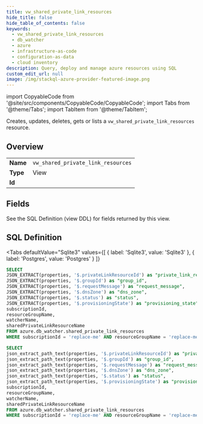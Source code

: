 ```yaml
--- 
title: vw_shared_private_link_resources
hide_title: false
hide_table_of_contents: false
keywords:
  - vw_shared_private_link_resources
  - db_watcher
  - azure
  - infrastructure-as-code
  - configuration-as-data
  - cloud inventory
description: Query, deploy and manage azure resources using SQL
custom_edit_url: null
image: /img/stackql-azure-provider-featured-image.png
---
```


import CopyableCode from '@site/src/components/CopyableCode/CopyableCode';
import Tabs from '@theme/Tabs';
import TabItem from '@theme/TabItem';

Creates, updates, deletes, gets or lists a <code>vw_shared_private_link_resources</code> resource.

## Overview
<table><tbody>
<tr><td><b>Name</b></td><td><code>vw_shared_private_link_resources</code></td></tr>
<tr><td><b>Type</b></td><td>View</td></tr>
<tr><td><b>Id</b></td><td><CopyableCode code="azure.db_watcher.vw_shared_private_link_resources" /></td></tr>
</tbody></table>

## Fields

See the SQL Definition (view DDL) for fields returned by this view.

## SQL Definition

<Tabs
defaultValue="Sqlite3"
values={[
{ label: 'Sqlite3', value: 'Sqlite3' },
{ label: 'Postgres', value: 'Postgres' }
]}
>
<TabItem value="Sqlite3">

```sql
SELECT
JSON_EXTRACT(properties, '$.privateLinkResourceId') as "private_link_resource_id",
JSON_EXTRACT(properties, '$.groupId') as "group_id",
JSON_EXTRACT(properties, '$.requestMessage') as "request_message",
JSON_EXTRACT(properties, '$.dnsZone') as "dns_zone",
JSON_EXTRACT(properties, '$.status') as "status",
JSON_EXTRACT(properties, '$.provisioningState') as "provisioning_state",
subscriptionId,
resourceGroupName,
watcherName,
sharedPrivateLinkResourceName
FROM azure.db_watcher.shared_private_link_resources
WHERE subscriptionId = 'replace-me' AND resourceGroupName = 'replace-me' AND watcherName = 'replace-me';
```

</TabItem>
<TabItem value="Postgres">

```sql
SELECT
json_extract_path_text(properties, '$.privateLinkResourceId') as "private_link_resource_id",
json_extract_path_text(properties, '$.groupId') as "group_id",
json_extract_path_text(properties, '$.requestMessage') as "request_message",
json_extract_path_text(properties, '$.dnsZone') as "dns_zone",
json_extract_path_text(properties, '$.status') as "status",
json_extract_path_text(properties, '$.provisioningState') as "provisioning_state",
subscriptionId,
resourceGroupName,
watcherName,
sharedPrivateLinkResourceName
FROM azure.db_watcher.shared_private_link_resources
WHERE subscriptionId = 'replace-me' AND resourceGroupName = 'replace-me' AND watcherName = 'replace-me';
```

</TabItem>
</Tabs>
